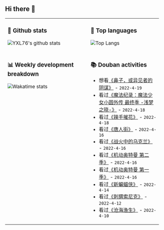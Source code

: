 ## Hi there 👋

<table>
<tr>
<td valign="top" width="54%">

### 🔭 Github stats

![YXL76's github stats](https://github-readme-stats.yxl76.vercel.app/api?username=YXL76&count_private=true&show_icons=true&include_all_commits=true&theme=prussian&line_height=28&disable_animations=true)

</td>

<td valign="top" width="46%">

### 🌱 Top languages

![Top Langs](https://github-readme-stats.yxl76.vercel.app/api/top-langs/?username=YXL76&layout=compact&theme=prussian&langs_count=8&hide=HTML,CSS,SCSS)

</td>
</tr>
<tr>
<td valign="top" width="54%">

### 📊 Weekly development breakdown

![Wakatime stats](https://github-readme-stats.yxl76.vercel.app/api/wakatime?username=YXL76&layout=compact&theme=prussian)

</td>
<td valign="top" width="46%">

### 📚 Douban activities

- 想看[《鼻子，或异见者的阴谋》](http://movie.douban.com/subject/34960126/) - `2022-4-19`
- 看过[《魔法纪录：魔法少女小圆外传 最终季 -浅梦之晓-》](http://movie.douban.com/subject/35510838/) - `2022-4-18`
- 看过[《辣手摧花》](http://movie.douban.com/subject/1293817/) - `2022-4-18`
- 看过[《唐人街》](http://movie.douban.com/subject/1293889/) - `2022-4-16`
- 看过[《战火中的乌克兰》](http://movie.douban.com/subject/26824755/) - `2022-4-16`
- 看过[《机动奥特曼 第二季》](http://movie.douban.com/subject/34430384/) - `2022-4-16`
- 看过[《机动奥特曼 第一季》](http://movie.douban.com/subject/27594851/) - `2022-4-16`
- 看过[《新蝙蝠侠》](http://movie.douban.com/subject/6424756/) - `2022-4-14`
- 看过[《刺猬索尼克》](http://movie.douban.com/subject/25905044/) - `2022-4-12`
- 看过[《沧海渔生》](http://movie.douban.com/subject/35288804/) - `2022-4-10`

</td>
</tr>
</table>

<!--
**YXL76/YXL76** is a ✨ _special_ ✨ repository because its `README.md` (this file) appears on your GitHub profile.

Here are some ideas to get you started:

- 🔭 I’m currently working on ...
- 🌱 I’m currently learning ...
- 👯 I’m looking to collaborate on ...
- 🤔 I’m looking for help with ...
- 💬 Ask me about ...
- 📫 How to reach me: ...
- 😄 Pronouns: ...
- ⚡ Fun fact: ...
-->
